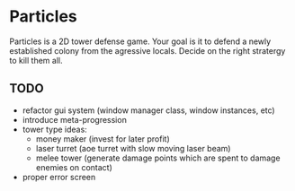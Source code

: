 # Particles
Particles is a 2D tower defense game. Your goal is it to defend a newly established colony from the agressive locals.
Decide on the right stratergy to kill them all.
## TODO
- refactor gui system (window manager class, window instances, etc)
- introduce meta-progression
- tower type ideas:
  - money maker (invest for later profit)
  - laser turret (aoe turret with slow moving laser beam)
  - melee tower (generate damage points which are spent to damage enemies on contact)
- proper error screen
